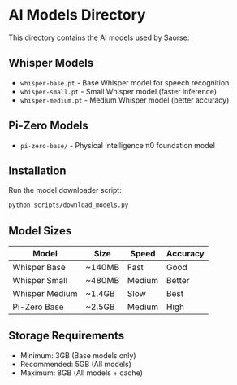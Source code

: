 # AI Models Directory

This directory contains the AI models used by Saorse:

## Whisper Models
- `whisper-base.pt` - Base Whisper model for speech recognition
- `whisper-small.pt` - Small Whisper model (faster inference)
- `whisper-medium.pt` - Medium Whisper model (better accuracy)

## Pi-Zero Models
- `pi-zero-base/` - Physical Intelligence π0 foundation model

## Installation

Run the model downloader script:
```bash
python scripts/download_models.py
```

## Model Sizes

| Model | Size | Speed | Accuracy |
|-------|------|-------|----------|
| Whisper Base | ~140MB | Fast | Good |
| Whisper Small | ~480MB | Medium | Better |
| Whisper Medium | ~1.4GB | Slow | Best |
| Pi-Zero Base | ~2.5GB | Medium | High |

## Storage Requirements

- Minimum: 3GB (Base models only)
- Recommended: 5GB (All models)
- Maximum: 8GB (All models + cache)